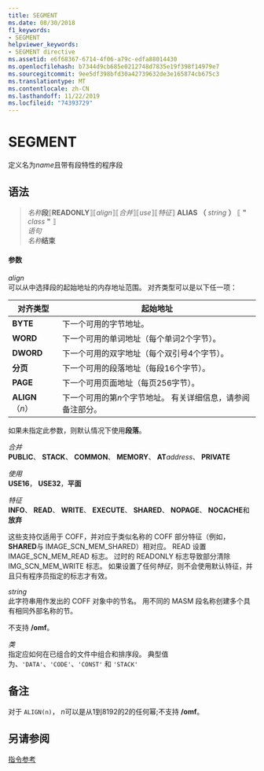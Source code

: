 ```yaml
---
title: SEGMENT
ms.date: 08/30/2018
f1_keywords:
- SEGMENT
helpviewer_keywords:
- SEGMENT directive
ms.assetid: e6f68367-6714-4f06-a79c-edfa88014430
ms.openlocfilehash: b7344d9cb685e0212748d7835e19f398f14979e7
ms.sourcegitcommit: 9ee5df398bfd30a42739632de3e165874cb675c3
ms.translationtype: MT
ms.contentlocale: zh-CN
ms.lasthandoff: 11/22/2019
ms.locfileid: "74393729"
---
```

# <a name="segment"></a>SEGMENT

定义名为*name*且带有段特性的程序段

## <a name="syntax"></a>语法

> *名称***段**⟦**READONLY**⟧⟦*align*⟧⟦*合并*⟧⟦*use*⟧⟦*特征*⟧ **ALIAS （** _string_ **）** ⟦ __"__ *class* __"__ ⟧ \
> *语句*\
> *名称***结束**

#### <a name="parameters"></a>参数

*align*<br/>
可以从中选择段的起始地址的内存地址范围。 对齐类型可以是以下任一项：

|对齐类型|起始地址|
|----------------|----------------------|
|**BYTE**|下一个可用的字节地址。|
|**WORD**|下一个可用的单词地址（每个单词2个字节）。|
|**DWORD**|下一个可用的双字地址（每个双引号4个字节）。|
|**分页**|下一个可用的段落地址（每段16个字节）。|
|**PAGE**|下一个可用页面地址（每页256字节）。|
|**ALIGN**（*n*）|下一个可用的第*n*个字节地址。 有关详细信息，请参阅备注部分。|

如果未指定此参数，则默认情况下使用**段落**。

*合并*\
**PUBLIC**、 **STACK**、 **COMMON**、 **MEMORY**、 **AT**<em>address</em>、 **PRIVATE**

*使用*\
**USE16**， **USE32**，**平面**

*特征*\
**INFO**、 **READ**、 **WRITE**、 **EXECUTE**、 **SHARED**、 **NOPAGE**、 **NOCACHE**和**放弃**

这些支持仅适用于 COFF，并对应于类似名称的 COFF 部分特征（例如， **SHARED**与 IMAGE_SCN_MEM_SHARED）相对应。 READ 设置 IMAGE_SCN_MEM_READ 标志。 过时的 READONLY 标志导致部分清除 IMG_SCN_MEM_WRITE 标志。 如果设置了任何*特征*，则不会使用默认特征，并且只有程序员指定的标志才有效。

_string_\
此字符串用作发出的 COFF 对象中的节名。  用不同的 MASM 段名称创建多个具有相同外部名称的节。

不支持 **/omf**。

*类*\
指定应如何在已组合的文件中组合和排序段。 典型值为、`'DATA'`、`'CODE'`、`'CONST'` 和 `'STACK'`

## <a name="remarks"></a>备注

对于 `ALIGN(n)`， *n*可以是从1到8192的2的任何幂;不支持 **/omf**。

## <a name="see-also"></a>另请参阅

[指令参考](directives-reference.md)

